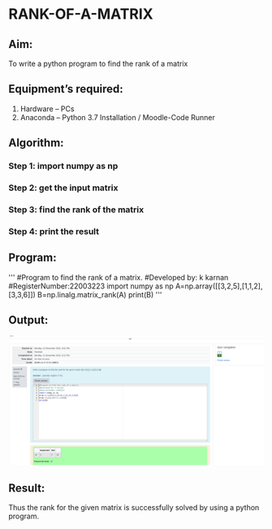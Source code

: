 # RANK-OF-A-MATRIX
## Aim:
To write a python program to find the rank of a matrix
## Equipment’s required:
1. 	Hardware – PCs
2. 	Anaconda – Python 3.7 Installation / Moodle-Code Runner
## Algorithm:
### Step 1: import numpy as np
### Step 2: get the input matrix
### Step 3: find the rank of the matrix
### Step 4: print the result
## Program:
'''
#Program to find the rank of a matrix.
#Developed by: k karnan
#RegisterNumber:22003223
import numpy as np
A=np.array([[3,2,5],[1,1,2],[3,3,6]])
B=np.linalg.matrix_rank(A)
print(B)
'''
## Output:
![output](rank.png)
## Result:
Thus the rank for the given matrix is successfully solved by  using a python program.


